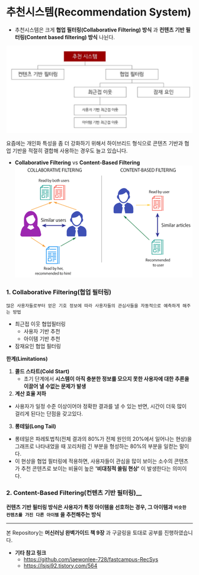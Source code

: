 # 추천시스템(Recommendation System)
- 추천시스템은 크게 __협업 필터링(Collaborative Filtering) 방식__ 과 __컨텐츠 기반 필터링(Content based filtering) 방식__  나뉜다.

![](img/loadmap.png)
    
요즘에는 개인화 특성을 좀 더 강화하기 위해서 하이브리드 형식으로 콘텐츠 기반과 협업 기반을 적절히 결합해 사용하는 경우도 늘고 있습니다.


- __Collaborative Filtering__ vs __Content-Based Filtering__
![](img/vs_img.png)
### 1. Collaborative Filtering(협업 필터링)
`많은 사용자들로부터 얻은 기호 정보에 따라 사용자들의 관심사들을 자동적으로 예측하게 해주는 방법`
  - 최근접 이웃 협업필터링
    - 사용자 기반 추천
    - 아이템 기반 추천
  - 잠재요인 협업 필터링

__한계(Limitations)__
1) __콜드 스타트(Cold Start)__
   - 초기 단계에서 __시스템이 아직 충분한 정보를 모으지 못한 사용자에 대한 추론을 이끌어 낼 수없는 문제가 발생__
2) __계산 효율 저하__
  - 사용자가 일정 수준 이상이어야 정확한 결과를 낼 수 있는 반면, 시간이 더욱 많이 걸리게 된다는 단점을 갖고있다. 

3) __롱테일(Long Tail)__
  - 롱테일은 파레토법칙(전체 결과의 80%가 전체 원인의 20%에서 일어나는 현상)을 그래프로 나타내었을 때 꼬리처럼 긴 부분을 형성하는 80%의 부분을 일컫는 말이다. 
  - 이 현상을 협업 필터링에 적용하면, 사용자들이 관심을 많이 보이는 소수의 콘텐츠가 추천 콘텐츠로 보이는 비율이 높은 __'비대칭적 쏠림 현상'__ 이 발생한다는 의미이다. 


### 2. Content-Based Filtering(컨텐츠 기반 필터링)__
__컨텐츠 기반 필터링 방식은 사용자가 특정 아이템을 선호하는 경우, 그 아이템과__ __`비슷한 컨텐츠를 가진 다른 아이템`__ __을 추천해주는 방식__

---
본 Repository는 __머신러닝 완벽가이드 책 9장__ 과 구글링을 토대로 공부를 진행하였습니다.
- __기타 참고 링크__
  - https://github.com/jaewonlee-728/fastcampus-RecSys
  - https://lsjsj92.tistory.com/564